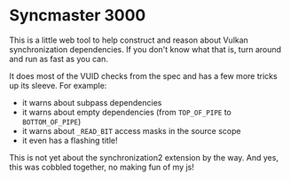 # Syncmaster 3000
This is a little web tool to help construct and reason about Vulkan synchronization dependencies. If you don't know what that is, turn around and run as fast as you can.

It does most of the VUID checks from the spec and has a few more tricks up its sleeve. For example:

- it warns about subpass dependencies
- it warns about empty dependencies (from `TOP_OF_PIPE` to `BOTTOM_OF_PIPE`)
- it warns about `_READ_BIT` access masks in the source scope
- it even has a flashing title!

This is not yet about the synchronization2 extension by the way. And yes, this was cobbled together, no making fun of my js!